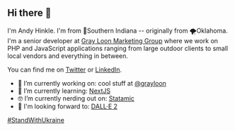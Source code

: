 ## Hi there 👋

I'm Andy Hinkle. I'm from 🌽Southern Indiana -- originally from 🌪️Oklahoma. I'm a senior developer at [Gray Loon Marketing Group](https://grayloon.com/) where we work on PHP and JavaScript applications ranging from large outdoor clients to small local vendors and everything in between.

You can find me on [Twitter](https://twitter.com/andyhnk) or [LinkedIn](https://www.linkedin.com/in/athinkle/).

- 🔭 I’m currently working on: cool stuff at [@grayloon](https://github.com/grayloon)
- 🌱 I’m currently learning: [NextJS](https://nextjs.org/)
- 🤓 I’m currently nerding out on: [Statamic](https://statamic.com)
- 🤩 I'm looking forward to: [DALL·E 2](https://openai.com/dall-e-2/)

[#StandWithUkraine](https://standwithukraine.live/)
